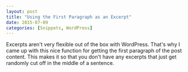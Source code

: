 ```yaml
---
layout: post
title: "Using the First Paragraph as an Excerpt"
date: 2015-07-09
categories: [Snippets, WordPress]
---
```


Excerpts aren't very flexible out of the box with WordPress. That's why I came up with this nice function for getting the first paragraph of the post content. This makes it so that you don't have any excerpts that just get randomly cut off in the middle of a sentence.

<script src="https://gist.github.com/kjbrum/8f455fa285607dabbcf5.js"></script>

